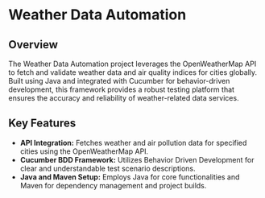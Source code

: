 # Weather Data Automation

## Overview
The Weather Data Automation project leverages the OpenWeatherMap API to fetch and validate weather data and air quality indices for cities globally. Built using Java and integrated with Cucumber for behavior-driven development, this framework provides a robust testing platform that ensures the accuracy and reliability of weather-related data services.

## Key Features
- **API Integration:** Fetches weather and air pollution data for specified cities using the OpenWeatherMap API.
- **Cucumber BDD Framework:** Utilizes Behavior Driven Development for clear and understandable test scenario descriptions.
- **Java and Maven Setup:** Employs Java for core functionalities and Maven for dependency management and project builds.
